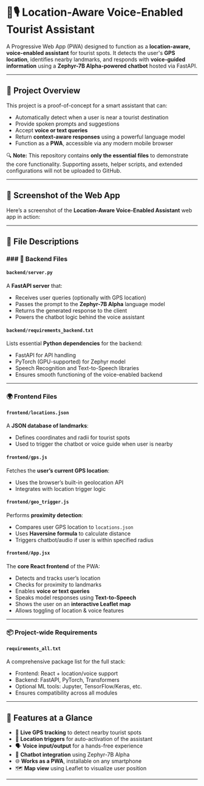 # 📍🎙️ Location-Aware Voice-Enabled Tourist Assistant

A Progressive Web App (PWA) designed to function as a **location-aware, voice-enabled assistant** for tourist spots. It detects the user's **GPS location**, identifies nearby landmarks, and responds with **voice-guided information** using a **Zephyr-7B Alpha-powered chatbot** hosted via FastAPI.

---

## 📝 Project Overview

This project is a proof-of-concept for a smart assistant that can:

- Automatically detect when a user is near a tourist destination
- Provide spoken prompts and suggestions
- Accept **voice or text queries**
- Return **context-aware responses** using a powerful language model
- Function as a **PWA**, accessible via any modern mobile browser

🔍 **Note:** This repository contains **only the essential files** to demonstrate the core functionality. Supporting assets, helper scripts, and extended configurations will not be uploaded to GitHub.

---

## 📸 Screenshot of the Web App

Here’s a screenshot of the **Location-Aware Voice-Enabled Assistant** web app in action:



---

## 📂 File Descriptions

### ### 🔧 Backend Files

#### `backend/server.py`
A **FastAPI server** that:
- Receives user queries (optionally with GPS location)
- Passes the prompt to the **Zephyr-7B Alpha** language model
- Returns the generated response to the client
- Powers the chatbot logic behind the voice assistant

#### `backend/requirements_backend.txt`
Lists essential **Python dependencies** for the backend:
- FastAPI for API handling
- PyTorch (GPU-supported) for Zephyr model
- Speech Recognition and Text-to-Speech libraries
- Ensures smooth functioning of the voice-enabled backend

---

### 🌍 Frontend Files

#### `frontend/locations.json`
A **JSON database of landmarks**:
- Defines coordinates and radii for tourist spots
- Used to trigger the chatbot or voice guide when user is nearby

#### `frontend/gps.js`
Fetches the **user’s current GPS location**:
- Uses the browser’s built-in geolocation API
- Integrates with location trigger logic

#### `frontend/geo_trigger.js`
Performs **proximity detection**:
- Compares user GPS location to `locations.json`
- Uses **Haversine formula** to calculate distance
- Triggers chatbot/audio if user is within specified radius

#### `frontend/App.jsx`
The **core React frontend** of the PWA:
- Detects and tracks user’s location
- Checks for proximity to landmarks
- Enables **voice or text queries**
- Speaks model responses using **Text-to-Speech**
- Shows the user on an **interactive Leaflet map**
- Allows toggling of location & voice features

---

### 📦 Project-wide Requirements

#### `requirements_all.txt`
A comprehensive package list for the full stack:
- Frontend: React + location/voice support
- Backend: FastAPI, PyTorch, Transformers
- Optional ML tools: Jupyter, TensorFlow/Keras, etc.
- Ensures compatibility across all modules

---

## 🚀 Features at a Glance

- 📍 **Live GPS tracking** to detect nearby tourist spots
- 🔄 **Location triggers** for auto-activation of the assistant
- 🗣️ **Voice input/output** for a hands-free experience
- 💬 **Chatbot integration** using Zephyr-7B Alpha
- 🌐 **Works as a PWA**, installable on any smartphone
- 🗺️ **Map view** using Leaflet to visualize user position

---
